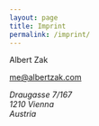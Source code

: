 ```yaml
---
layout: page
title: Imprint
permalink: /imprint/
---
```


Albert Zak

[me@albertzak.com](mailto:me@albertzak.com)

<address>
  Draugasse 7/167<br>
  1210 Vienna<br>
  Austria
</address>

